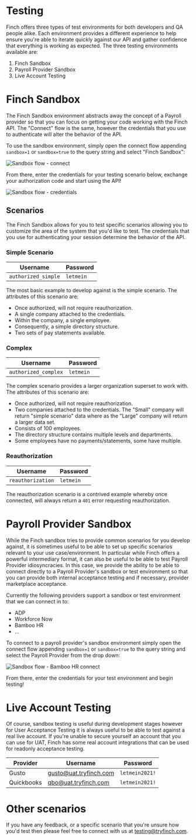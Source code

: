 # Testing

Finch offers three types of test environments for both developers and QA people alike. Each environment provides 
a different experience to help ensure you're able to iterate quickly against our API and gather confidence that
everything is working as expected. The three testing environments available are:

1. Finch Sandbox
2. Payroll Provider Sandbox
3. Live Account Testing

# Finch Sandbox

The Finch Sandbox environment abstracts away the concept of a Payroll provider so that you can focus on getting your
code working with the Finch API. The "Connect" flow is the same, however the credentials that you use to authenticate
will alter the behavior of the API.

To use the sandbox environment, simply open the connect flow appending `sandbox=1` or `sandbox=true` to the query string and select "Finch Sandbox":

![Sandbox flow - connect](../../assets/sandboxConnect.png "Sandbox flow - connect")

From there, enter the credentials for your testing scenario below, exchange your authorization code and start using the API!

![Sandbox flow - credentials](../../assets/sandboxCredentials.png "Sandbox flow - credentials")

## Scenarios

The Finch Sandbox allows for you to test specific scenarios allowing you to customize the area of the system that you'd like to test. The credentials that you use for authenticating your session determine the behavior of the API.

### Simple Scenario

Username             | Password
---------------------|-------------
 `authorized_simple` | `letmein` 

The most basic example to develop against is the simple scenario. The attributes of this scenario are:

* Once authorized, will not require reauthorization.
* A single company attached to the credentials.
* Within the company, a single employee.
* Consequently, a simple directory structure.
* Two sets of pay statements available.

### Complex

Username              | Password
----------------------|-------------
 `authorized_complex` | `letmein` 

The complex scenario provides a larger organization superset to work with. The attributes of this scenario are:

* Once authorized, will not require reauthorization.
* Two companies attached to the credentials. The "Small" company will return "simple scenario" data where as the "Large" company will return a larger data set.
* Consists of 100 employees.
* The directory structure contains multiple levels and departments.
* Some employees have no payments/statements, some have multiple.

### Reauthorization

Username              | Password
----------------------|-------------
 `reauthorization`    | `letmein` 

The reauthorization scenario is a contrived example whereby once connected, will always return a `401` error requesting reauthorization.

# Payroll Provider Sandbox

While the Finch sandbox tries to provide common scenarios for you develop against, it is sometimes useful to be able to set up specific scenarios relevant to your use case/environment. In particular while Finch offers a powerful intermediary format, it can also be useful to be able to test Payroll Provider idiosyncracies. In this case, we provide the ability to be able to 
connect directly to a Payroll Provider's sandbox or test environment so that you can provide both internal acceptance testing and if necessary, provider marketplace acceptance.

Currently the following providers support a sandbox or test environment that we can connect in to:

* ADP
* Workforce Now
* Bamboo HR
* ...

To connect to a payroll provider's sandbox environment simply open the connect flow appending `sandbox=1` or `sandbox=true` to the query string and select the Payroll Provider from the drop down:

![Sandbox flow - Bamboo HR connect](../../assets/sandboxBambooHRConnect.png "Sandbox flow - Bamboo HR connect")

From there, enter the credentials for your test environment and begin testing!

# Live Account Testing

Of course, sandbox testing is useful during development stages however for User Acceptance Testing it is always useful to be able to test against a real live account. If you're unable to 
secure yourself an account that you can use for UAT, Finch has some real account integrations that can be used for readonly acceptance testing.

Provider       |  Username              | Password
---------------|------------------------|----------------
 Gusto         | gusto@uat.tryfinch.com | `letmein2021!`
 Quickbooks    | qbo@uat.tryfinch.com   | `letmein2021!`

# Other scenarios

If you have any feedback, or a specific scenario that you're unsure how you'd test then please feel free to connect with us at testing@tryfinch.com.

